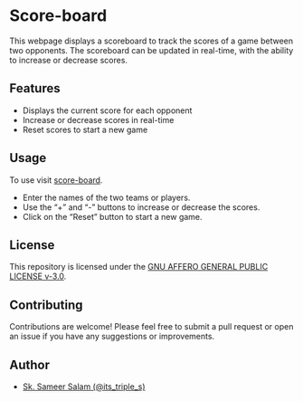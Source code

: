 # Score-board

This webpage displays a scoreboard to track the scores of a game between two opponents. The scoreboard can be updated in real-time, with the ability to increase or decrease scores.

## Features

- Displays the current score for each opponent
- Increase or decrease scores in real-time
- Reset scores to start a new game

## Usage

To use visit [score-board](https://its-triple-s.github.io/score-board/).
- Enter the names of the two teams or players.
- Use the “+” and “-” buttons to increase or decrease the scores.
- Click on the “Reset” button to start a new game.

## License

This repository is licensed under the [GNU AFFERO GENERAL PUBLIC LICENSE v-3.0](./LICENSE).

## Contributing

Contributions are welcome! Please feel free to submit a pull request or open an issue if you have any suggestions or improvements.

## Author

- [Sk. Sameer Salam (@its_triple_s)](https://github.com/its-triple-s)
